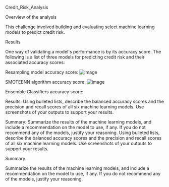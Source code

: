 Credit_Risk_Analysis

Overview of the analysis

This challenge involved building and evaluating select machine learning models to predict credit risk.

Results

One way of validating a model's performance is by its accuracy score. The following is a list of three models for predicting credit risk and their associated accuracy scores:

  Resampling model accuracy score:
  ![image](https://user-images.githubusercontent.com/100803302/175835763-3b7b69c7-7ffe-4155-b9f1-496528312adf.png)
  
  SMOTEENN algorithm accuracy score:
 ![image](https://user-images.githubusercontent.com/100803302/175835936-3b53d4fb-3287-4d08-8fd5-c05bd08a7714.png)
  
  Ensemble Classifiers accuracy score:
  
  
  
  



Results: Using bulleted lists, describe the balanced accuracy scores and the precision and recall scores of all six machine learning models. Use screenshots of your outputs to support your results.


Summary: Summarize the results of the machine learning models, and include a recommendation on the model to use, if any. If you do not recommend any of the models, justify your reasoning.
Using bulleted lists, describe the balanced accuracy scores and the precision and recall scores of all six machine learning models. Use screenshots of your outputs to support your results.

Summary 

Summarize the results of the machine learning models, and include a recommendation on the model to use, if any. If you do not recommend any of the models, justify your reasoning.
